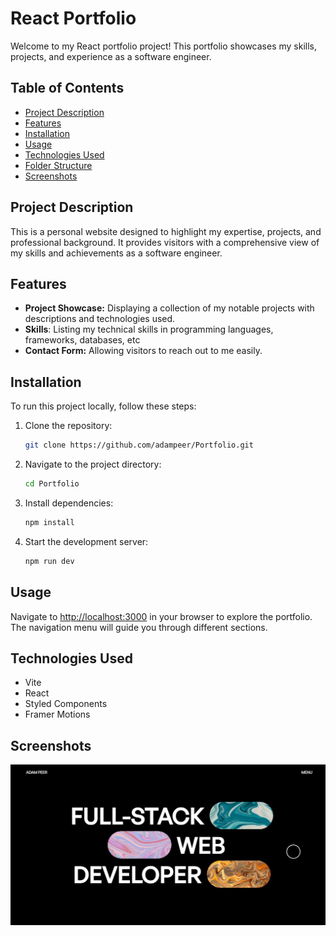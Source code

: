 # React Portfolio

Welcome to my React portfolio project! This portfolio showcases my skills, projects, and experience as a software engineer.

## Table of Contents

- [Project Description](#project-description)
- [Features](#features)
- [Installation](#installation)
- [Usage](#usage)
- [Technologies Used](#technologies-used)
- [Folder Structure](#folder-structure)
- [Screenshots](#screenshots)

## Project Description

This is a personal website designed to highlight my expertise, projects, and professional background. It provides visitors with a comprehensive view of my skills and achievements as a software engineer.

## Features

- **Project Showcase:** Displaying a collection of my notable projects with descriptions and technologies used.
- **Skills**: Listing my technical skills in programming languages, frameworks, databases, etc
- **Contact Form:** Allowing visitors to reach out to me easily.

## Installation

To run this project locally, follow these steps:

1. Clone the repository:
   ```bash
   git clone https://github.com/adampeer/Portfolio.git
   ```

2. Navigate to the project directory:
   ```bash
   cd Portfolio
   ```

3. Install dependencies:
   ```bash
   npm install
   ```

4. Start the development server:
   ```bash
   npm run dev
   ```

## Usage

Navigate to [http://localhost:3000](http://localhost:3000) in your browser to explore the portfolio. The navigation menu will guide you through different sections.

## Technologies Used

- Vite
- React
- Styled Components
- Framer Motions

## Screenshots

![Hero Section](Capture.JPG)